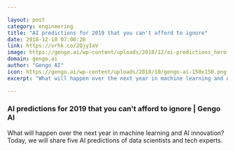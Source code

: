 ```yaml
---

layout: post
category: engineering
title: "AI predictions for 2019 that you can't afford to ignore"
date: 2018-12-10 07:00:20
link: https://vrhk.co/2QjyIaV
image: https://gengo.ai/wp-content/uploads/2018/12/ai-predictions_hero.jpg
domain: gengo.ai
author: "Gengo AI"
icon: https://gengo.ai/wp-content/uploads/2018/10/gengo-ai-150x150.png
excerpt: "What will happen over the next year in machine learning and AI innovation? Today, we will share five AI predictions of data scientists and tech experts."

---
```


### AI predictions for 2019 that you can't afford to ignore | Gengo AI

What will happen over the next year in machine learning and AI innovation? Today, we will share five AI predictions of data scientists and tech experts.